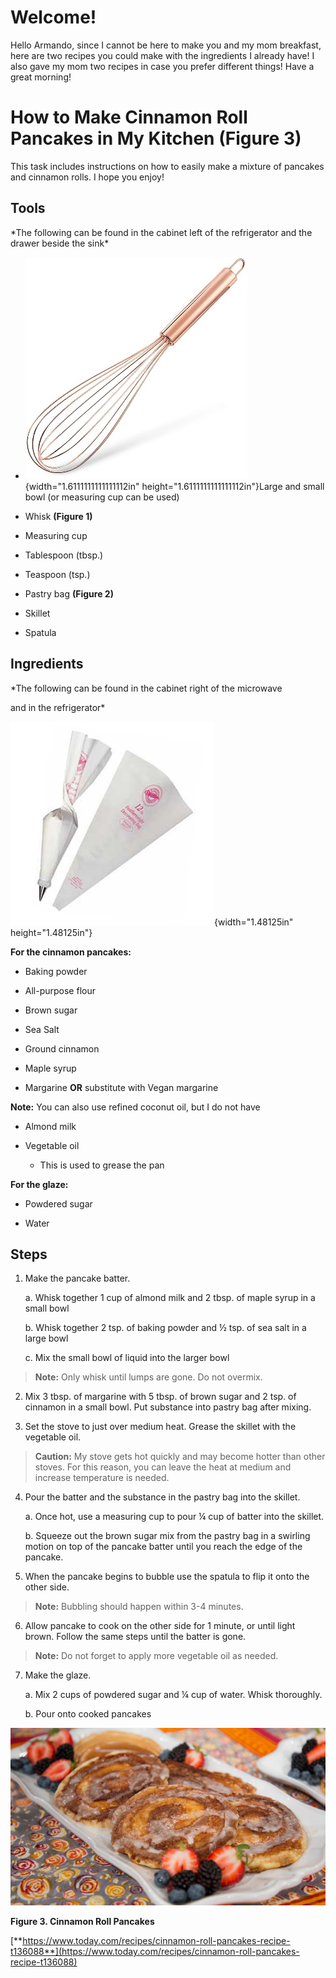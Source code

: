 # Welcome! 

Hello Armando, since I cannot be here to make you and my mom breakfast,
here are two recipes you could make with the ingredients I already have!
I also gave my mom two recipes in case you prefer different things! Have
a great morning!

# How to Make Cinnamon Roll Pancakes in My Kitchen **(Figure 3)** 

This task includes instructions on how to easily make a mixture of
pancakes and cinnamon rolls. I hope you enjoy!

## Tools 

\*The following can be found in the cabinet left of the refrigerator and
the drawer beside the sink\*

-   ![](images/media/image1.jpeg){width="1.6111111111111112in"
    height="1.6111111111111112in"}Large and small bowl (or measuring cup
    can be used)

-   Whisk **(Figure 1)**

-   Measuring cup

-   Tablespoon (tbsp.)

-   Teaspoon (tsp.)

-   Pastry bag **(Figure 2)**

-   Skillet

-   Spatula

## Ingredients 

\*The following can be found in the cabinet right of the microwave

and in the refrigerator\*

![](images/media/image2.jpeg){width="1.48125in" height="1.48125in"}

**For the cinnamon pancakes:**

-   Baking powder

-   All-purpose flour

-   Brown sugar

-   Sea Salt

-   Ground cinnamon

-   Maple syrup

-   Margarine **OR** substitute with Vegan margarine

**Note:** You can also use refined coconut oil, but I do not have

-   Almond milk

-   Vegetable oil

    -   This is used to grease the pan

**For the glaze:**

-   Powdered sugar

-   Water

## Steps 

1.  Make the pancake batter.

    a.  Whisk together 1 cup of almond milk and 2 tbsp. of maple syrup
        in a small bowl

    b.  Whisk together 2 tsp. of baking powder and ½ tsp. of sea salt in
        a large bowl

    c.  Mix the small bowl of liquid into the larger bowl

> **Note:** Only whisk until lumps are gone. Do not overmix.

2.  Mix 3 tbsp. of margarine with 5 tbsp. of brown sugar and 2 tsp. of
    cinnamon in a small bowl. Put substance into pastry bag after
    mixing.

3.  Set the stove to just over medium heat. Grease the skillet with the
    vegetable oil.

> **Caution:** My stove gets hot quickly and may become hotter than
> other stoves. For this reason, you can leave the heat at medium and
> increase temperature is needed.

4.  Pour the batter and the substance in the pastry bag into the
    skillet.

    a.  Once hot, use a measuring cup to pour ¼ cup of batter into the
        skillet.

    b.  Squeeze out the brown sugar mix from the pastry bag in a
        swirling motion on top of the pancake batter until you reach the
        edge of the pancake.

5.  When the pancake begins to bubble use the spatula to flip it onto
    the other side.

> **Note:** Bubbling should happen within 3-4 minutes.

6.  Allow pancake to cook on the other side for 1 minute, or until light
    brown. Follow the same steps until the batter is gone.

> **Note:** Do not forget to apply more vegetable oil as needed.

7.  Make the glaze.

    a.  Mix 2 cups of powdered sugar and ¼ cup of water. Whisk
        thoroughly.

    b.  Pour onto cooked pancakes

![](images/media/image3.jpeg)

**Figure 3. Cinnamon Roll Pancakes**

[**https://www.today.com/recipes/cinnamon-roll-pancakes-recipe-t136088**](https://www.today.com/recipes/cinnamon-roll-pancakes-recipe-t136088)